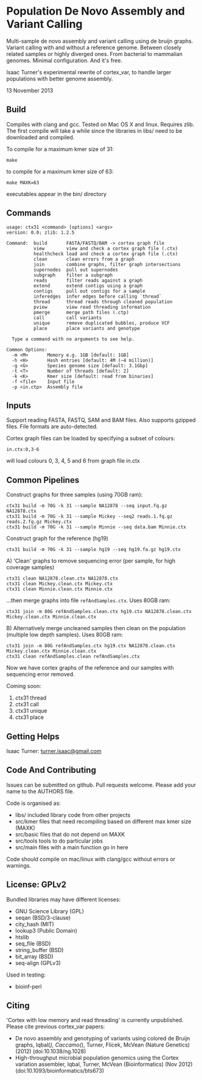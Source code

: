 Population De Novo Assembly and Variant Calling
===============================================

Multi-sample de novo assembly and variant calling using de bruijn graphs.
Variant calling with and without a reference genome. Between closely related
samples or highly diverged ones. From bacterial to mammalian genomes. Minimal
configuration. And it's free.

Isaac Turner's experimental rewrite of cortex_var, to handle larger populations
with better genome assembly.

13 November 2013

Build
-----

Compiles with clang and gcc. Tested on Mac OS X and linux. Requires zlib.
The first compile will take a while since the libraries in libs/ need to be
downloaded and compiled.

To compile for a maximum kmer size of 31:

    make

to compile for a maximum kmer size of 63:

    make MAXK=63

executables appear in the bin/ directory

Commands
--------

    usage: ctx31 <command> [options] <args>
    version: 0.0; zlib: 1.2.5

    Command:  build       FASTA/FASTQ/BAM -> cortex graph file
              view        view and check a cortex graph file (.ctx)
              healthcheck load and check a cortex graph file (.ctx)
              clean       clean errors from a graph
              join        combine graphs, filter graph intersections
              supernodes  pull out supernodes
              subgraph    filter a subgraph
              reads       filter reads against a graph
              extend      extend contigs using a graph
              contigs     pull out contigs for a sample
              inferedges  infer edges before calling `thread`
              thread      thread reads through cleaned population
              pview       view read threading information
              pmerge      merge path files (.ctp)
              call        call variants
              unique      remove duplicated bubbles, produce VCF
              place       place variants and genotype

      Type a command with no arguments to see help.

    Common Options:
      -m <M>       Memory e.g. 1GB [default: 1GB]
      -h <H>       Hash entries [default: 4M (~4 million)]
      -g <G>       Species genome size [default: 3.1Gbp]
      -t <T>       Number of threads [default: 2]
      -k <K>       Kmer size [default: read from binaries]
      -f <file>    Input file
      -p <in.ctp>  Assembly file


Inputs
------

Support reading FASTA, FASTQ, SAM and BAM files. Also supports gzipped files.
File formats are auto-detected.

Cortex graph files can be loaded by specifying a subset of colours:

    in.ctx:0,3-6

will load colours 0, 3, 4, 5 and 6 from graph file in.ctx

Common Pipelines
----------------

Construct graphs for three samples (using 70GB ram):

    ctx31 build -m 70G -k 31 --sample NA12878 --seq input.fq.gz NA12878.ctx
    ctx31 build -m 70G -k 31 --sample Mickey --seq2 reads.1.fq.gz reads.2.fq.gz Mickey.ctx
    ctx31 build -m 70G -k 31 --sample Minnie --seq data.bam Minnie.ctx

Construct graph for the reference (hg19)

    ctx31 build -m 70G -k 31 --sample hg19 --seq hg19.fa.gz hg19.ctx

A) 'Clean' graphs to remove sequencing error (per sample, for high coverage samples)

    ctx31 clean NA12878.clean.ctx NA12878.ctx
    ctx31 clean Mickey.clean.ctx Mickey.ctx
    ctx31 clean Minnie.clean.ctx Minnie.ctx

...then merge graphs into file `refAndSamples.ctx`. Uses 80GB ram:

    ctx31 join -m 80G refAndSamples.clean.ctx hg19.ctx NA12878.clean.ctx Mickey.clean.ctx Minnie.clean.ctx

B) Alternatively merge uncleaned samples then clean on the population (multiple low depth samples). Uses 80GB ram:

    ctx31 join -m 80G refAndSamples.ctx hg19.ctx NA12878.clean.ctx Mickey.clean.ctx Minnie.clean.ctx
    ctx31 clean refAndSamples.clean refAndSamples.ctx

Now we have cortex graphs of the reference and our samples with sequencing error removed.

Coming soon:

1. ctx31 thread
2. ctx31 call
3. ctx31 unique
4. ctx31 place

Getting Helps
-------------

Isaac Turner: turner.isaac@gmail.com

Code And Contributing
------------

Issues can be submitted on github. Pull requests welcome. Please add your name
to the AUTHORS file.

Code is organised as:
* libs/       included library code from other projects
* src/kmer    files that need recompiling based on different max kmer size (MAXK)
* src/basic   files that do not depend on MAXK
* src/tools   tools to do particular jobs
* src/main    files with a main function go in here

Code should compile on mac/linux with clang/gcc without errors or warnings.

License: GPLv2
--------------

Bundled libraries may have different licenses:
* GNU Science Library (GPL)
* seqan (BSD/3-clause)
* city_hash (MIT)
* lookup3 (Public Domain)
* htslib
* seq_file (BSD)
* string_buffer (BSD)
* bit_array (BSD)
* seq-align (GPLv3)

Used in testing:
* bioinf-perl

Citing
------

'Cortex with low memory and read threading' is currently unpublished.  Please
cite previous cortex_var papers:

* De novo assembly and genotyping of variants using colored de Bruijn graphs,
Iqbal(*), Caccamo(*), Turner, Flicek, McVean (Nature Genetics) (2012)
(doi:10.1038/ng.1028)
* High-throughput microbial population genomics using the Cortex variation assembler,
Iqbal, Turner, McVean (Bioinformatics) (Nov 2012)
(doi:10.1093/bioinformatics/bts673)
